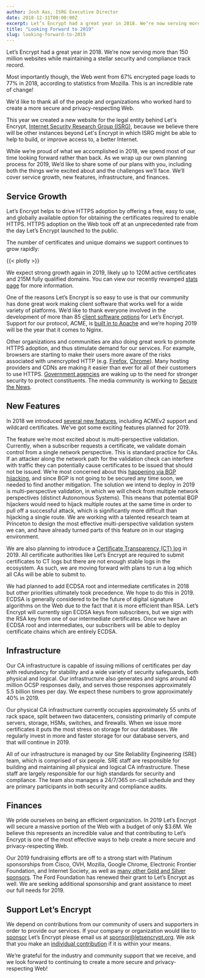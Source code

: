 ```yaml
---
author: Josh Aas, ISRG Executive Director
date: 2018-12-31T00:00:00Z
excerpt: Let’s Encrypt had a great year in 2018. We’re now serving more than 150 million websites while maintaining a stellar security and compliance track record.
title: "Looking Forward to 2019"
slug: looking-forward-to-2019
---
```


Let’s Encrypt had a great year in 2018. We’re now serving more than 150 million websites while maintaining a stellar security and compliance track record.

Most importantly though, the Web went from 67% encrypted page loads to 77% in 2018, according to statistics from Mozilla. This is an incredible rate of change!

We'd like to thank all of the people and organizations who worked hard to create a more secure and privacy-respecting Web.

This year we created a new website for the legal entity behind Let's Encrypt, [Internet Security Research Group (ISRG)](https://www.abetterinternet.org/), because we believe there will be other instances beyond Let's Encrypt in which ISRG might be able to help to build, or improve access to, a better Internet.

While we’re proud of what we accomplished in 2018, we spend most of our time looking forward rather than back. As we wrap up our own planning process for 2019, We’d like to share some of our plans with you, including both the things we’re excited about and the challenges we’ll face. We’ll cover service growth, new features, infrastructure, and finances.

## Service Growth

Let’s Encrypt helps to drive HTTPS adoption by offering a free, easy to use, and globally available option for obtaining the certificates required to enable HTTPS. HTTPS adoption on the Web took off at an unprecedented rate from the day Let’s Encrypt launched to the public.

The number of certificates and unique domains we support continues to grow rapidly:

<div class="figure">
  <div id="activeUsage" title="Let's Encrypt Growth" class="statsgraph"></div>
</div>

{{< plotly >}}

We expect strong growth again in 2019, likely up to 120M active certificates and 215M fully qualified domains. You can view our recently revamped [stats page](https://letsencrypt.org/stats/) for more information.

One of the reasons Let’s Encrypt is so easy to use is that our community has done great work making client software that works well for a wide variety of platforms. We’d like to thank everyone involved in the development of more than 85 [client software options](https://letsencrypt.org/docs/client-options/) for Let’s Encrypt. Support for our protocol, ACME, is [built in to Apache](https://letsencrypt.org/2017/10/17/acme-support-in-apache-httpd.html) and we’re hoping 2019 will be the year that it comes to Nginx.

Other organizations and communities are also doing great work to promote HTTPS adoption, and thus stimulate demand for our services. For example, browsers are starting to make their users more aware of the risks associated with unencrypted HTTP (e.g. [Firefox](https://blog.mozilla.org/security/2018/01/15/secure-contexts-everywhere/), [Chrome](https://www.blog.google/products/chrome/milestone-chrome-security-marking-http-not-secure/)). Many hosting providers and CDNs are making it easier than ever for all of their customers to use HTTPS. [Government agencies](https://https.cio.gov/) are waking up to the need for stronger security to protect constituents. The media community is working to [Secure the News](https://securethe.news/).

## New Features

In 2018 we introduced [several new features](https://letsencrypt.org/upcoming-features/), including ACMEv2 support and wildcard certificates. We’ve got some exciting features planned for 2019.

The feature we’re most excited about is multi-perspective validation. Currently, when a subscriber requests a certificate, we validate domain control from a single network perspective. This is standard practice for CAs. If an attacker along the network path for the validation check can interfere with traffic they can potentially cause certificates to be issued that should not be issued. We’re most concerned about this [happening via BGP hijacking](https://www.princeton.edu/~pmittal/publications/bgp-tls-usenix18.pdf), and since BGP is not going to be secured any time soon, we needed to find another mitigation. The solution we intend to deploy in 2019 is multi-perspective validation, in which we will check from multiple network perspectives (distinct Autonomous Systems). This means that potential BGP hijackers would need to hijack multiple routes at the same time in order to pull off a successful attack, which is significantly more difficult than hijacking a single route. We are working with a talented research team at Princeton to design the most effective multi-perspective validation system we can, and have already turned parts of this feature on in our staging environment.

We are also planning to introduce a [Certificate Transparency (CT) log](https://www.certificate-transparency.org/) in 2019. All certificate authorities like Let’s Encrypt are required to submit certificates to CT logs but there are not enough stable logs in the ecosystem. As such, we are moving forward with plans to run a log which all CAs will be able to submit to.

We had planned to add ECDSA root and intermediate certificates in 2018 but other priorities ultimately took precedence. We hope to do this in 2019. ECDSA is generally considered to be the future of digital signature algorithms on the Web due to the fact that it is more efficient than RSA. Let’s Encrypt will currently sign ECDSA keys from subscribers, but we sign with the RSA key from one of our intermediate certificates. Once we have an ECDSA root and intermediates, our subscribers will be able to deploy certificate chains which are entirely ECDSA.

## Infrastructure

Our CA infrastructure is capable of issuing millions of certificates per day with redundancy for stability and a wide variety of security safeguards, both physical and logical. Our infrastructure also generates and signs around 40 million OCSP responses daily, and serves those responses approximately 5.5 billion times per day. We expect these numbers to grow approximately 40% in 2019.

Our physical CA infrastructure currently occupies approximately 55 units of rack space, split between two datacenters, consisting primarily of compute servers, storage, HSMs, switches, and firewalls. When we issue more certificates it puts the most stress on storage for our databases. We regularly invest in more and faster storage for our database servers, and that will continue in 2019.

All of our infrastructure is managed by our Site Reliability Engineering (SRE) team, which is comprised of six people. SRE staff are responsible for building and maintaining all physical and logical CA infrastructure. These staff are largely responsible for our high standards for security and compliance. The team also manages a 24/7/365 on-call schedule and they are primary participants in both security and compliance audits.

## Finances

We pride ourselves on being an efficient organization. In 2019 Let’s Encrypt will secure a massive portion of the Web with a budget of only $3.6M. We believe this represents an incredible value and that contributing to Let’s Encrypt is one of the most effective ways to help create a more secure and privacy-respecting Web.

Our 2019 fundraising efforts are off to a strong start with Platinum sponsorships from Cisco, OVH, Mozilla, Google Chrome, Electronic Frontier Foundation, and Internet Society, as well as [many other Gold and Silver sponsors](https://letsencrypt.org/sponsors/). The Ford Foundation has renewed their grant to Let’s Encrypt as well. We are seeking additional sponsorship and grant assistance to meet our full needs for 2019.

## Support Let’s Encrypt

We depend on contributions from our community of users and supporters in order to provide our services. If your company or organization would like to [sponsor](https://www.abetterinternet.org/sponsor/) Let’s Encrypt please email us at [sponsor@letsencrypt.org](mailto:sponsor@letsencrypt.org). We ask that you make an [individual contribution](https://letsencrypt.org/donate/) if it is within your means.

We’re grateful for the industry and community support that we receive, and we look forward to continuing to create a more secure and privacy-respecting Web!
